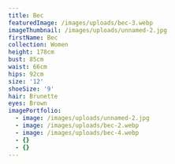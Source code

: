 ```yaml
---
title: Bec
featuredImage: /images/uploads/bec-3.webp
imageThumbnail: /images/uploads/unnamed-2.jpg
firstName: Bec
collection: Women
height: 178cm
bust: 85cm
waist: 66cm
hips: 92cm
size: '12'
shoeSize: '9'
hair: Brunette
eyes: Brown
imagePortfolio:
  - image: /images/uploads/unnamed-2.jpg
  - image: /images/uploads/bec-2.webp
  - image: /images/uploads/bec-4.webp
  - {}
  - {}
---
```


